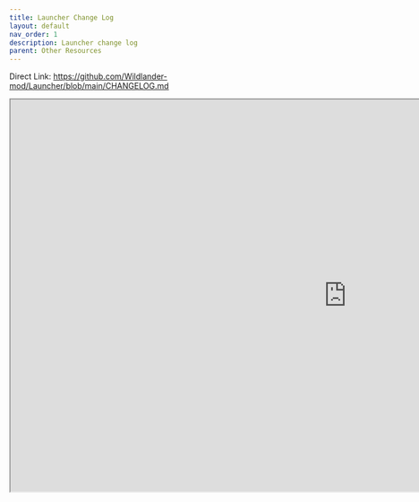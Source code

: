 ```yaml
---
title: Launcher Change Log
layout: default
nav_order: 1
description: Launcher change log
parent: Other Resources
---
```


Direct Link:  https://github.com/Wildlander-mod/Launcher/blob/main/CHANGELOG.md

<iframe src="https://github.com/Wildlander-mod/Launcher/blob/main/CHANGELOG.md" width="1200" height="700"></iframe>


